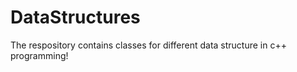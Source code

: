 # DataStructures

The respository contains classes for different data structure in c++ programming!
